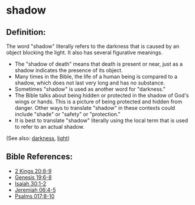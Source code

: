 # shadow #

## Definition: ##

The word "shadow" literally refers to the darkness that is caused by an object blocking the light. It also has several figurative meanings.

* The "shadow of death" means that death is present or near, just as a shadow indicates the presence of its object.
* Many times in the Bible, the life of a human being is compared to a shadow, which does not last very long and has no substance.
* Sometimes "shadow" is used as another word for "darkness."
* The Bible talks about being hidden or protected in the shadow of God's wings or hands. This is a picture of being protected and hidden from danger. Other ways to translate "shadow" in these contexts could include "shade" or "safety" or "protection."
* It is best to translate "shadow" literally using the local term that is used to refer to an actual shadow.

(See also: [darkness](../kt/darkness.md), [light](../kt/light.md))

## Bible References: ##

* [2 Kings 20:8-9](en/tn/2ki/help/20/08)
* [Genesis 19:6-8](en/tn/gen/help/19/06)
* [Isaiah 30:1-2](en/tn/isa/help/30/01)
* [Jeremiah 06:4-5](en/tn/jer/help/06/04)
* [Psalms 017:8-10](en/tn/psa/help/17/08)